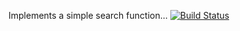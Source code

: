 Implements a simple search function...
[![Build Status](https://travis-ci.org/enkaranfiles/myDemoApp.svg?branch=master)](https://travis-ci.org/enkaranfiles/myDemoApp)
